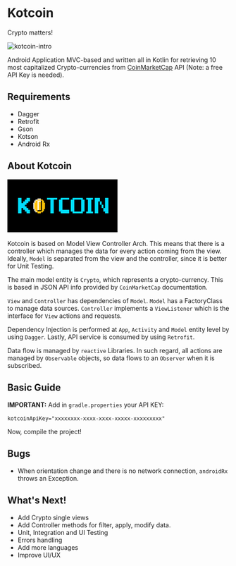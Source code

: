 # Kotcoin

Crypto matters!

<img src="https://media.giphy.com/media/TzM708yJfPFcY/giphy.gif" alt="kotcoin-intro">


Android Application MVC-based and written all in Kotlin for retrieving 10 most capitalized 
Crypto-currencies from [CoinMarketCap](https://coinmarketcap.com/api) API (Note: a free API Key is needed).

## Requirements

- Dagger
- Retrofit
- Gson
- Kotson
- Android Rx


## About Kotcoin

<img src="./app/src/main/res/drawable/backkotcoin.png" alt="kotcoin-background" width="250">

Kotcoin is based on Model View Controller Arch. This means that there is a controller which manages the 
data for every action coming from the view. Ideally, `Model` is separated from the view and 
the controller, since it is better for Unit Testing. 


The main model entity is `Crypto`, which represents a crypto-currency. This is based in JSON API info
provided by `CoinMarketCap` documentation.


`View` and `Controller` has dependencies of `Model`. `Model` has a FactoryClass to manage data sources.
`Controller` implements a `ViewListener` which is the interface for `View` actions and requests.


Dependency Injection is performed at `App`, `Activity` and `Model` entity level by using `Dagger`. 
Lastly, API service is consumed by using `Retrofit`.

Data flow is managed by `reactive` Libraries. In such regard, all actions are managed by `Observable` 
objects, so data flows to an `Observer` when it is subscribed.


## Basic Guide

**IMPORTANT:** Add in `gradle.properties` your API KEY:

    kotcoinApiKey="xxxxxxxx-xxxx-xxxx-xxxxx-xxxxxxxxx"

Now, compile the project!


## Bugs

- When orientation change and there is no network connection, `androidRx` throws an Exception.

## What's Next!

- Add Crypto single views
- Add Controller methods for filter, apply, modify data.
- Unit, Integration and UI Testing
- Errors handling
- Add more languages
- Improve UI/UX

